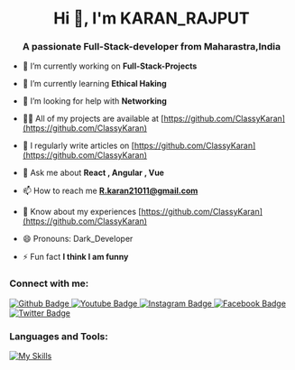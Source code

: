 <h1 align="center">Hi 👋, I'm KARAN_RAJPUT</h1>
<h3 align="center">A passionate Full-Stack-developer from Maharastra,India</h3>

- 🔭 I’m currently working on **Full-Stack-Projects**

- 🌱 I’m currently learning **Ethical Haking**

- 🤝 I’m looking for help with **Networking**

- 👨‍💻 All of my projects are available at [https://github.com/ClassyKaran](https://github.com/ClassyKaran)

- 📝 I regularly write articles on [https://github.com/ClassyKaran](https://github.com/ClassyKaran)

- 💬 Ask me about **React , Angular , Vue**

- 📫 How to reach me **R.karan21011@gmail.com**

- 📄 Know about my experiences [https://github.com/ClassyKaran](https://github.com/ClassyKaran)
- 😄 Pronouns: Dark_Developer
- ⚡ Fun fact **I think I am funny**


<h3 align="left">Connect with me:</h3>
<p align="left">
</p>
<div id="badges">
  <a href="https://github.com">
    <img src="https://img.shields.io/badge/Github-white?style=for-the-badge&logo=Github&logoColor=black" alt="Github Badge"/>
  </a>
  <a href="https://www.youtube.com">
    <img src="https://img.shields.io/badge/YouTube-red?style=for-the-badge&logo=youtube&logoColor=white" alt="Youtube Badge"/>
  </a>
   <a href="https://www.instagram.com">
    <img src="https://img.shields.io/badge/Instagram-purple?style=for-the-badge&logo=instagram&logoColor=white" alt="Instagram Badge"/>
  </a>
   <a href="https://fb.com/aaxiftaj">
    <img src="https://img.shields.io/badge/Facebook-blue?style=for-the-badge&logo=facebook&logoColor=white" alt="Facebook Badge"/>
  </a>
   <a href="https://twitter.com">
    <img src="https://img.shields.io/badge/Twitter-blue?style=for-the-badge&logo=twitter&logoColor=white" alt="Twitter Badge"/>
  </a>
  <h3 align="left">Languages and Tools:</h3>
</div>

[![My Skills](https://skillicons.dev/icons?i=html,css,javascript,react,nextjs,angular,redux,nodejs,expressjs,mongodb,mysql,c,cpp,java,python,github,git,postman,figma,xd&perline=5)](https://skillicons.dev)




